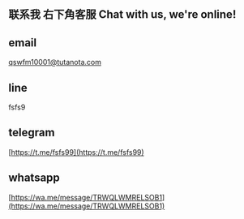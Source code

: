 ## 联系我 右下角客服  Chat with us, we're online!


<script src="//code.jivosite.com/widget/HRc5jxcFGw" async></script>


## email  
qswfm10001@tutanota.com





## line
fsfs9





## telegram   

[https://t.me/fsfs99](https://t.me/fsfs99)





## whatsapp

[https://wa.me/message/TRWQLWMRELSOB1](https://wa.me/message/TRWQLWMRELSOB1)


